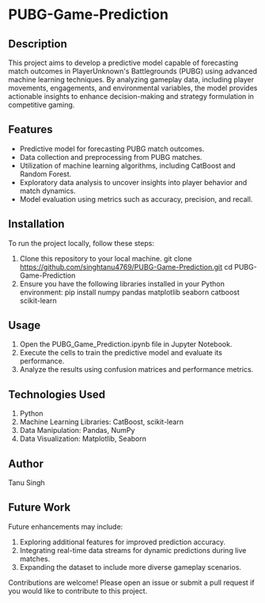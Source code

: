 # PUBG-Game-Prediction
## Description
This project aims to develop a predictive model capable of forecasting match outcomes in PlayerUnknown's Battlegrounds (PUBG) using advanced machine learning techniques. By analyzing gameplay data, including player movements, engagements, and environmental variables, the model provides actionable insights to enhance decision-making and strategy formulation in competitive gaming.

## Features
* Predictive model for forecasting PUBG match outcomes.
* Data collection and preprocessing from PUBG matches.
* Utilization of machine learning algorithms, including CatBoost and Random Forest.
* Exploratory data analysis to uncover insights into player behavior and match dynamics.
* Model evaluation using metrics such as accuracy, precision, and recall.

## Installation
To run the project locally, follow these steps:
1. Clone this repository to your local machine.
git clone https://github.com/singhtanu4769/PUBG-Game-Prediction.git
cd PUBG-Game-Prediction
2. Ensure you have the following libraries installed in your Python environment:
pip install numpy pandas matplotlib seaborn catboost scikit-learn

## Usage
1. Open the PUBG_Game_Prediction.ipynb file in Jupyter Notebook.
2. Execute the cells to train the predictive model and evaluate its performance.
3. Analyze the results using confusion matrices and performance metrics.

## Technologies Used
1. Python
2. Machine Learning Libraries: CatBoost, scikit-learn
3. Data Manipulation: Pandas, NumPy
4. Data Visualization: Matplotlib, Seaborn

## Author
Tanu Singh

## Future Work
Future enhancements may include:
1. Exploring additional features for improved prediction accuracy.
2. Integrating real-time data streams for dynamic predictions during live matches.
3. Expanding the dataset to include more diverse gameplay scenarios.

Contributions are welcome! Please open an issue or submit a pull request if you would like to contribute to this project.
